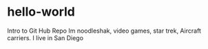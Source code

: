 # hello-world
Intro to Git Hub Repo
Im noodleshak, video games, star trek, Aircraft carriers. I live in San Diego 
